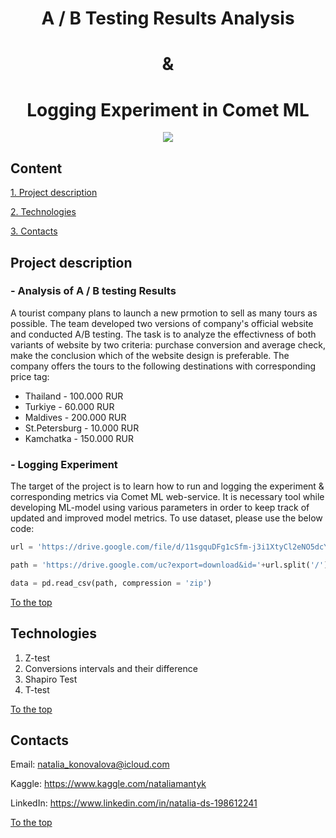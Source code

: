 # <center> A / B Testing Results Analysis</center>
# <center> & </center>
# <center> Logging Experiment in Comet ML 

<center><img src = https://www.invespcro.com/blog/images/blog-images/ab-testing-1.jpg></center>

## Content

[1. Project description](README.md#project-description)

[2. Technologies](README.md#technologies)

[3. Contacts](README.md#contacts)

## Project description
### - Analysis of A / B testing Results 
A tourist company plans to launch a new prmotion to sell as many tours as possible. The team developed two versions of company's official website and conducted A/B testing. The task is to analyze the effectivness of both variants of website by two criteria: purchase conversion and average check, make the conclusion which of the website design is preferable. 
The company offers the tours to the following destinations with corresponding price tag:

- Thailand - 100.000 RUR
- Turkiye - 60.000 RUR
- Maldives - 200.000 RUR
- St.Petersburg - 10.000 RUR
- Kamchatka - 150.000 RUR

### - Logging Experiment
The target of the project is to learn how to run and logging the experiment & corresponding metrics via Comet ML web-service. It is necessary tool while developing ML-model using various parameters in order to keep track of updated and improved model metrics. 
To use dataset, please use the below code:
```python
url = 'https://drive.google.com/file/d/11sgquDFg1cSfm-j3i1XtyCl2eNO5dcYb/view?usp=sharing'

path = 'https://drive.google.com/uc?export=download&id='+url.split('/')[-2]

data = pd.read_csv(path, compression = 'zip')
```

[To the top](README.md#content)

## Technologies
1. Z-test
2. Conversions intervals and their difference
3. Shapiro Test
4. T-test

[To the top](README.md#content)

## Contacts

Email: natalia_konovalova@icloud.com

Kaggle: https://www.kaggle.com/nataliamantyk 

LinkedIn: https://www.linkedin.com/in/natalia-ds-198612241

[To the top](README.md#content)